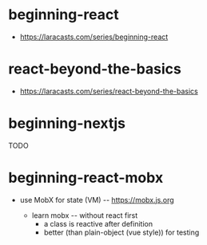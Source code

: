# beginning-react

- https://laracasts.com/series/beginning-react

# react-beyond-the-basics

- https://laracasts.com/series/react-beyond-the-basics

# beginning-nextjs

TODO

# beginning-react-mobx

- use MobX for state (VM) -- https://mobx.js.org

  - learn mobx -- without react first
    - a class is reactive after definition
    - better (than plain-object (vue style)) for testing
